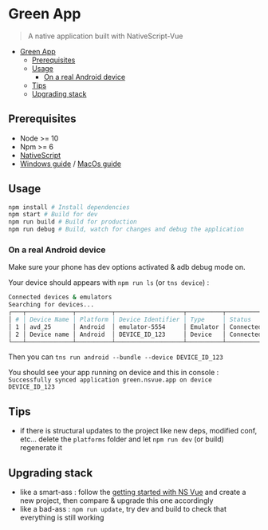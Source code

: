 # Green App

> A native application built with NativeScript-Vue

- [Green App](#green-app)
  - [Prerequisites](#prerequisites)
  - [Usage](#usage)
    - [On a real Android device](#on-a-real-android-device)
  - [Tips](#tips)
  - [Upgrading stack](#upgrading-stack)

## Prerequisites

- Node >= 10
- Npm >= 6
- [NativeScript](https://docs.nativescript.org/angular/start/quick-setup)
- [Windows guide](doc/windows.md) / [MacOs guide](doc/mac-os.md)

## Usage

```bash
npm install # Install dependencies
npm start # Build for dev
npm run build # Build for production
npm run debug # Build, watch for changes and debug the application
```

### On a real Android device

Make sure your phone has dev options activated & adb debug mode on.

Your device should appears with `npm run ls` (or `tns device`) :

```bash
Connected devices & emulators
Searching for devices...
┌───┬─────────────┬──────────┬───────────────────┬──────────┬───────────┐
│ # │ Device Name │ Platform │ Device Identifier │ Type     │ Status    │
│ 1 │ avd_25      │ Android  │ emulator-5554     │ Emulator │ Connected │
│ 2 │ Device name │ Android  │ DEVICE_ID_123     │ Device   │ Connected │
└───┴─────────────┴──────────┴───────────────────┴──────────┴───────────┘
```

Then you can `tns run android --bundle --device DEVICE_ID_123`

You should see your app running on device and this in console : `Successfully synced application green.nsvue.app on device DEVICE_ID_123`

## Tips

- if there is structural updates to the project like new deps, modified conf, etc... delete the `platforms` folder and let `npm run dev` (or build) regenerate it

## Upgrading stack

- like a smart-ass : follow the [getting started with NS Vue](https://nativescript-vue.org/en/docs/getting-started/quick-start/) and create a new project, then compare & upgrade this one accordingly
- like a bad-ass : `npm run update`, try dev and build to check that everything is still working
